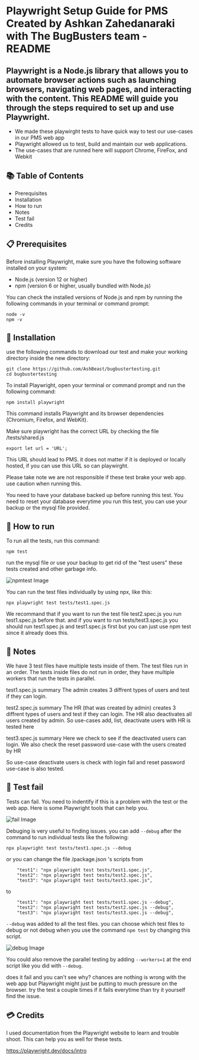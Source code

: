 # Playwright Setup Guide for PMS Created by Ashkan Zahedanaraki with The BugBusters team - README

## Playwright is a Node.js library that allows you to automate browser actions such as launching browsers, navigating web pages, and interacting with the content. This README will guide you through the steps required to set up and use Playwright.

- We made these playwirght tests to have quick way to test our use-cases in our PMS web app
- Playwright allowed us to test, build and maintain our web applications.
- The use-cases that are runned here will support Chrome, FireFox, and Webkit

## 📚 Table of Contents

- Prerequisites
- Installation
- How to run
- Notes
- Test fail
- Credits

## 📋 Prerequisites

Before installing Playwright, make sure you have the following software installed on your system:

- Node.js (version 12 or higher)
- npm (version 6 or higher, usually bundled with Node.js)

You can check the installed versions of Node.js and npm by running the following commands in your terminal or command prompt:

```
node -v
npm -v
```

## 🔧 Installation

use the following commands to download our test and make your working directory inside the new directory:

```
git clone https://github.com/AshBeast/bugbustertesting.git
cd bugbustertesting
```

To install Playwright, open your terminal or command prompt and run the following command:

```
npm install playwright
```

This command installs Playwright and its browser dependencies (Chromium, Firefox, and WebKit).

Make sure playwright has the correct URL by checking the file /tests/shared.js

```
export let url = 'URL';
```

This URL should lead to PMS. it does not matter if it is deployed or locally hosted,
if you can use this URL so can playwirght.

Please take note we are not responsible if these test brake your web app.
use caution when running this.

You need to have your database backed up before running this test.
You need to reset your database everytime you run this test, you can use your backup or the mysql file provided.

## 🏃 How to run

To run all the tests, run this command:

```
npm test
```

run the mysql file or use your backup to get rid of the "test users" these tests created and other garbage info.

![npmtest Image](./images/npmtest.png "This is an example image")

You can run the test files individually by using npx, like this:

```
npx playwright test tests/test1.spec.js
```

We recommand that if you want to run the test file test2.spec.js you run test1.spec.js before that.
and if you want to run tests/test3.spec.js you should run test1.spec.js and test1.spec.js first but you can just use npm test since it already does this.

## 📝 Notes

We have 3 test files have multiple tests inside of them.
The test files run in an order.
The tests inside files do not run in order, they have multiple workers that run the tests in parallel.

test1.spec.js summary
The admin creates 3 diffrent types of users and test if they can login.

test2.spec.js summary
The HR (that was created by admin) creates 3 diffrent types of users and test if they can login.
The HR also deactivates all users created by admin.
So use-cases add, list, deactivate users with HR is tested here

test3.spec.js summary
Here we check to see if the deactivated users can login.
We also check the reset password use-case with the users created by HR

So use-case deactivate users is check with login fail and reset password use-case is also tested.

## 🚫 Test fail

Tests can fail. You need to indentify if this is a problem with the test or the web app. Here is some Playwright tools that can help you.

![fail Image](./images/fail.png "This is an example image")

Debuging is very useful to finding issues. you can add `--debug` after the command to run individual tests like the following:

```
npx playwright test tests/test1.spec.js --debug
```

or you can change the file /package.json 's scripts from

```
    "test1": "npx playwright test tests/test1.spec.js",
    "test2": "npx playwright test tests/test2.spec.js",
    "test3": "npx playwright test tests/test3.spec.js",
```

to

```
    "test1": "npx playwright test tests/test1.spec.js --debug",
    "test2": "npx playwright test tests/test2.spec.js --debug",
    "test3": "npx playwright test tests/test3.spec.js --debug",
```

`--debug` was added to all the test files. you can choose which test files to debug or not debug when you use the command `npm test` by changing this script.

![debug Image](./images/debug.png "This is an example image")

You could also remove the parallel testing by adding `--workers=1` at the end script like you did with `--debug`.

does it fail and you can't see why?
chances are nothing is wrong with the web app but Playwright might just be putting to much pressure on the browser. try the test a couple times if it fails everytime than try it yourself find the issue.

## 💳 Credits

I used documentation from the Playwright website to learn and trouble shoot. This can help you as well for these tests.

https://playwright.dev/docs/intro

